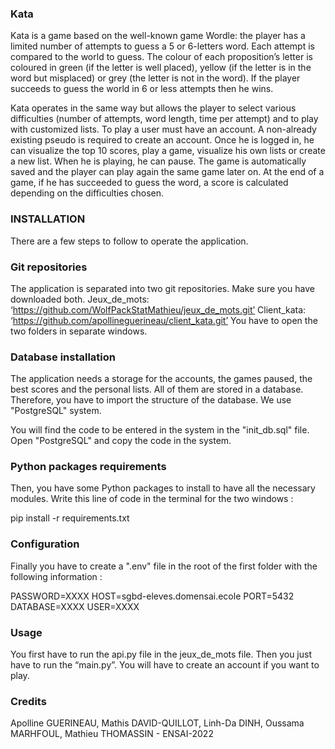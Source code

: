 ### Kata

Kata is a game based on the well-known game Wordle: the player has a limited number of attempts to guess a 5 or 6-letters word. Each attempt is compared to the world to guess. The colour of each proposition’s letter is coloured in green (if the letter is well placed), yellow (if the letter is in the word but misplaced) or grey (the letter is not in the word). If the player succeeds to guess the world in 6 or less attempts then he wins.

Kata operates in the same way but allows the player to select various difficulties (number of attempts, word length, time per attempt) and to play with customized lists.
To play a user must have an account. A non-already existing pseudo is required to create an account.
Once he is logged in, he can visualize the top 10 scores, play a game, visualize his own lists or create a new list. When he is playing, he can pause. The game is automatically saved and the player can play again the same game later on.
At the end of a game, if he has succeeded to guess the word, a score is calculated depending on the difficulties chosen.

### INSTALLATION

There are a few steps to follow to operate the application.

### Git repositories
The application is separated into two git repositories. Make sure you have downloaded both.
Jeux_de_mots: ‘https://github.com/WolfPackStatMathieu/jeux_de_mots.git’
Client_kata: ‘https://github.com/apollineguerineau/client_kata.git’
You have to open the two folders in separate windows.


### Database installation

The application needs a storage for the accounts, the games paused, the best scores and the personal lists. All of them are stored in a database. Therefore, you have to import the structure of the database. We use "PostgreSQL" system.

You will find the code to be entered in the system in the "init_db.sql" file.
Open "PostgreSQL" and copy the code in the system.

### Python packages requirements

Then, you have some Python packages to install to have all the necessary modules.
Write this line of code in the terminal for the two windows :

pip install -r requirements.txt

### Configuration

Finally you have to create a ".env" file in the root of the first folder with the following information :

PASSWORD=XXXX
HOST=sgbd-eleves.domensai.ecole
PORT=5432
DATABASE=XXXX
USER=XXXX

### Usage

You first have to run the api.py file in the jeux_de_mots file. Then you just have to run the “main.py”. You will have to create an account if you want to play.

### Credits

Apolline GUERINEAU, Mathis DAVID-QUILLOT, Linh-Da DINH, Oussama MARHFOUL, Mathieu THOMASSIN  - ENSAI-2022
